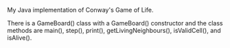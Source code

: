 My Java implementation of Conway's Game of Life.

There is a GameBoard() class with a GameBoard() constructor and the class methods are main(), step(), print(), getLivingNeighbours(), isValidCell(), and isAlive(). 
